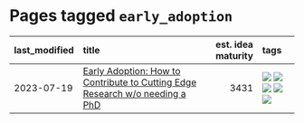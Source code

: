 # Pages tagged `early_adoption`

|last_modified|title|est. idea maturity|tags
|:---|:---|---:|:---|
|2023-07-19|[Early Adoption: How to Contribute to Cutting Edge Research w/o needing a PhD](../early_adoption_and_fomo.md)|3431|[![](https://img.shields.io/badge/tag-autobiographical-2b1224)](../tags/autobiographical.md) [![](https://img.shields.io/badge/tag-career_advice-869cae)](../tags/career_advice.md) [![](https://img.shields.io/badge/tag-early_adoption-3c7f53)](../tags/early_adoption.md) [![](https://img.shields.io/badge/tag-mentoring-22d494)](../tags/mentoring.md) [![](https://img.shields.io/badge/tag-reddit-90446b)](../tags/reddit.md)|